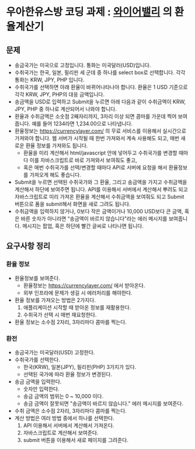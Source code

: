 # 우아한유스방 코딩 과제 : [와이어밸리](https://github.com/wirebarley/apply/blob/master/coding_test.md) 의 환율계산기

## 문제
- 송금국가는 미국으로 고정입니다. 통화는 미국달러(USD)입니다.
- 수취국가는 한국, 일본, 필리핀 세 군데 중 하나를 select box로 선택합니다. 각각 통화는 KRW, JPY, PHP 입니다.
- 수취국가를 선택하면 아래 환율이 바뀌어나타나야 합니다. 환율은 1 USD 기준으로 각각 KRW, JPY, PHP의 대응 금액입니다.
- 송금액을 USD로 입력하고 Submit을 누르면 아래 다음과 같이 수취금액이 KRW, JPY, PHP 중 하나로 계산되어서 나와야 합니다.
- 환율과 수취금액은 소숫점 2째자리까지, 3자리 이상 되면 콤마를 가운데 찍어 보여줍니다. 예를 들어 1234라면 1,234.00으로 나타냅니다.
- 환율정보는 https://currencylayer.com/ 의 무료 서비스를 이용해서 실시간으로 가져와야 합니다. 웹 서버가 시작될 때 한번 가져와서 계속 사용해도 되고, 매번 새로운 환율 정보를 가져와도 됩니다.
  - 환율을 미리 계산해서 html/javascript 안에 넣어두고 수취국가를 변경할 때마다 이를 자바스크립트로 바로 가져와서 보여줘도 좋고,
  - 혹은 매번 수취국가를 선택/변경할 때마다 API로 서버에 요청을 해서 환율정보를 가져오게 해도 좋습니다. 
- Submit을 누르면 선택된 수취국가와 그 환율, 그리고 송금액을 가지고 수취금액을 계산해서 하단에 보여주면 됩니다. API를 이용해서 서버에서 계산해서 뿌려도 되고 자바스크립트로 미리 가져온 환율을 계산해서 수취금액을 보여줘도 되고 Submit 버튼으로 폼을 submit해서 화면을 새로 그려도 됩니다.
- 수취금액을 입력하지 않거나, 0보다 작은 금액이거나 10,000 USD보다 큰 금액, 혹은 바른 숫자가 아니라면 “송금액이 바르지 않습니다"라는 에러 메시지를 보여줍니다. 메시지는 팝업, 혹은 하단에 빨간 글씨로 나타나면 됩니다.

## 요구사항 정리
### 환율 정보
- 환율정보를 보여준다.
  - 환율정보는 https://currencylayer.com/ 에서 받아온다.
  - 외부 인프라에 문제가 생길 시 에러처리를 해야한다. 
- 환율 정보를 가져오는 방법은 2가지다.
  1. 애플리케이션 시작할 때 받아온 정보를 재활용한다.
  2. 수취국가 선택 시 매번 재요청한다. 
- 환율 정보는 소수점 2자리, 3자리마다 콤마를 찍는다.

### 환전
- 송금국가는 미국달러(USD) 고정한다.
- 수취국가를 선택한다.
  - 한국(KRW), 일본(JPY), 필리핀(PHP) 3가지가 있다. 
  - 선택된 국가에 따라 환율 정보가 변경된다. 
- 송금 금액을 입력한다.
  - 숫자만 입력한다. 
  - 송금 금액의 범위는 0 ~ 10,000 이다.  
  - 송금 금액이 잘못되면 "송금액이 바르지 않습니다." 에러 메시지를 보여준다.
- 수취 금액은 소수점 2자리, 3자리마다 콤마를 찍는다.
- 계산 방법은 여러 방법 중에서 하나를 선택한다.
  1. API 이용해서 서버에서 계산해서 가져온다. 
  2. 자바스크립트로 계산해서 보여준다.
  3. submit 버튼을 이용해서 새로 페이지를 그려준다. 
  
## 
  
 


